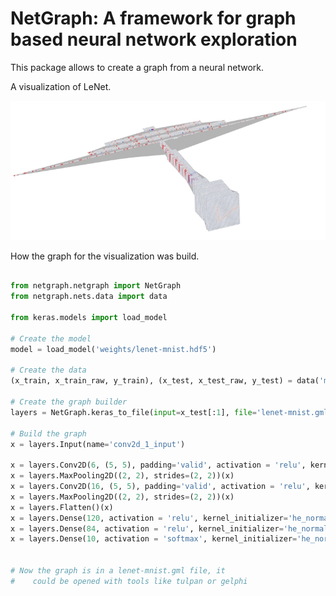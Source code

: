 

# NetGraph: A framework for graph based neural network exploration 

This package allows to create a graph from a neural network.


A visualization of LeNet.

![image](images/net.jpg)

How the graph for the visualization was build.

```python

from netgraph.netgraph import NetGraph
from netgraph.nets.data import data

from keras.models import load_model

# Create the model
model = load_model('weights/lenet-mnist.hdf5')

# Create the data
(x_train, x_train_raw, y_train), (x_test, x_test_raw, y_test) = data('mnist')

# Create the graph builder
layers = NetGraph.keras_to_file(input=x_test[:1], file='lenet-mnist.gml')

# Build the graph
x = layers.Input(name='conv2d_1_input')

x = layers.Conv2D(6, (5, 5), padding='valid', activation = 'relu', kernel_initializer='he_normal')(x)
x = layers.MaxPooling2D((2, 2), strides=(2, 2))(x)
x = layers.Conv2D(16, (5, 5), padding='valid', activation = 'relu', kernel_initializer='he_normal')(x)
x = layers.MaxPooling2D((2, 2), strides=(2, 2))(x)
x = layers.Flatten()(x)
x = layers.Dense(120, activation = 'relu', kernel_initializer='he_normal' )(x)
x = layers.Dense(84, activation = 'relu', kernel_initializer='he_normal' )(x)
x = layers.Dense(10, activation = 'softmax', kernel_initializer='he_normal' )(x)        


# Now the graph is in a lenet-mnist.gml file, it 
#    could be opened with tools like tulpan or gelphi
```



